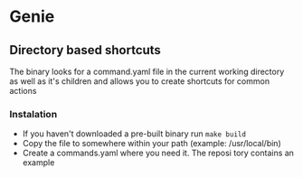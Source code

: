 # Genie
## Directory based shortcuts
The binary looks for a command.yaml file in the current working directory as well as it's children and allows you to create shortcuts for common actions


### Instalation
- If you haven't downloaded a pre-built binary run `make build`
- Copy the file to somewhere within your path (example: /usr/local/bin)
- Create a commands.yaml where you need it. The reposi
tory contains an example
